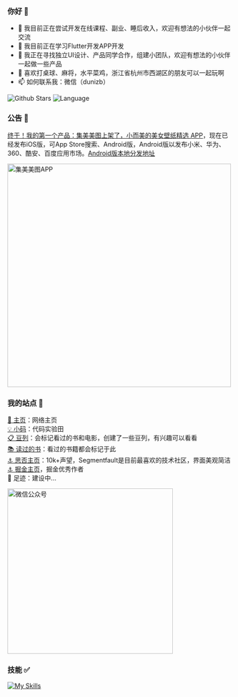 ### 你好 👋

- 🔭 我目前正在尝试开发在线课程、副业、睡后收入，欢迎有想法的小伙伴一起交流
- 🌱 我目前正在学习Flutter开发APP开发
- 👯 我正在寻找独立UI设计、产品同学合作，组建小团队，欢迎有想法的小伙伴一起做一些产品
- 🚴 喜欢打桌球、麻将，水平菜鸡，浙江省杭州市西湖区的朋友可以一起玩啊
- 📫 如何联系我：微信（dunizb）

![Github Stars](https://github-readme-stats.vercel.app/api?username=dunizb&show_icons=true&hide=contribs)
![Language](https://github-readme-stats.vercel.app/api/top-langs/?username=dunizb&layout=compact)

### 公告 🎉

[终于！我的第一个产品：集美美图上架了，小而美的美女壁纸精选 APP](https://mp.weixin.qq.com/s/rpm-BWiAbcAP2OWv0BS_jw)，现在已经发布iOS版，可App Store搜索、Android版，Android版以发布小米、华为、360、酷安、百度应用市场。[Android版本地分发地址](https://www.pgyer.com/jimei-android)

<img src="https://s2.loli.net/2022/03/21/GvZEIwcpFR1Ds8B.png" width="500" alt="集美美图APP" />


### 我的站点 📍

[🔴 主页](https://mo.run/zhangbing)：网络主页  
[💡 小码](https://coding.zhangbingdev.com)：代码实验田  
[📋 豆列](https://www.douban.com/people/dunish/doulists/all)：会标记看过的书和电影，创建了一些豆列，有兴趣可以看看   
[📚 读过的书](https://book.douban.com/people/dunish/collect)：看过的书籍都会标记于此  
[⚓ 思否主页](https://segmentfault.com/u/dunizb)：10k+声望，Segmentfault是目前最喜欢的技术社区，界面美观简洁  
[⚓ 掘金主页](https://juejin.im/user/289926798645575)，掘金优秀作者  
📍 足迹：建设中...

<img src="http://myimgcloud.oss-cn-hangzhou.aliyuncs.com/subscribe2.png" width="370" alt="微信公众号" />

### 技能 ✅

[![My Skills](https://skillicons.dev/icons?i=js,html,css,vue,flutter,nodejs,md,ts,jquery,dart,vscode)](https://skillicons.dev)
